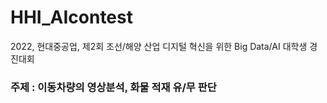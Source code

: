 # HHI_AIcontest
2022, 현대중공업, 제2회 조선/해양 산업 디지털 혁신을 위한 Big Data/AI 대학생 경진대회
### <strong> 주제 : 이동차량의 영상분석, 화물 적재 유/무 판단<strong> <br>
  
